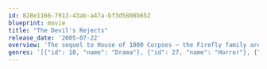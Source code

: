 ```yaml
---
id: 828e1166-7913-43ab-a47a-bf3d5808b652
blueprint: movie
title: "The Devil's Rejects"
release_date: '2005-07-22'
overview: 'The sequel to House of 1000 Corpses – the Firefly family are ambushed at their isolated home by Sheriff Wydell and a squad of armed men guns blazing – yet only Otis and his sister, Baby, manage to escape the barrage of bullets unharmed. Hiding out in a backwater motel, the wanted siblings wait to rendezvous with their errant father, Captain Spaulding, killing whoever happens to stand in their way.'
genres: '[{"id": 18, "name": "Drama"}, {"id": 27, "name": "Horror"}, {"id": 80, "name": "Crime"}]'
---
```


